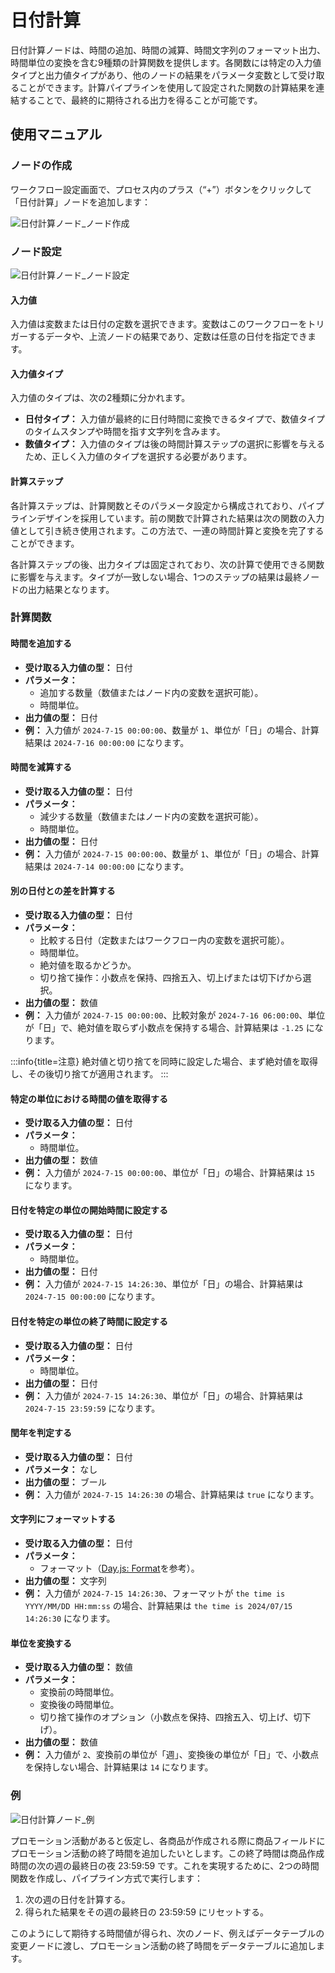 # 日付計算

<PluginInfo name="workflow-date-calculation" link="/handbook/workflow-date-calculation" commercial="true"></PluginInfo>

日付計算ノードは、時間の追加、時間の減算、時間文字列のフォーマット出力、時間単位の変換を含む9種類の計算関数を提供します。各関数には特定の入力値タイプと出力値タイプがあり、他のノードの結果をパラメータ変数として受け取ることができます。計算パイプラインを使用して設定された関数の計算結果を連結することで、最終的に期待される出力を得ることが可能です。

## 使用マニュアル

### ノードの作成

ワークフロー設定画面で、プロセス内のプラス（“+”）ボタンをクリックして「日付計算」ノードを追加します：

![日付計算ノード_ノード作成](https://static-docs.nocobase.com/[画像].png)

### ノード設定

![日付計算ノード_ノード設定](https://static-docs.nocobase.com/20240817184423.png)

#### 入力値

入力値は変数または日付の定数を選択できます。変数はこのワークフローをトリガーするデータや、上流ノードの結果であり、定数は任意の日付を指定できます。

#### 入力値タイプ

入力値のタイプは、次の2種類に分かれます。

* **日付タイプ：** 入力値が最終的に日付時間に変換できるタイプで、数値タイプのタイムスタンプや時間を指す文字列を含みます。
* **数値タイプ：** 入力値のタイプは後の時間計算ステップの選択に影響を与えるため、正しく入力値のタイプを選択する必要があります。

#### 計算ステップ

各計算ステップは、計算関数とそのパラメータ設定から構成されており、パイプラインデザインを採用しています。前の関数で計算された結果は次の関数の入力値として引き続き使用されます。この方法で、一連の時間計算と変換を完了することができます。

各計算ステップの後、出力タイプは固定されており、次の計算で使用できる関数に影響を与えます。タイプが一致しない場合、1つのステップの結果は最終ノードの出力結果となります。

### 計算関数

#### 時間を追加する

- **受け取る入力値の型：** 日付
- **パラメータ：**
  - 追加する数量（数値またはノード内の変数を選択可能）。
  - 時間単位。
- **出力値の型：** 日付
- **例：** 入力値が `2024-7-15 00:00:00`、数量が `1`、単位が「日」の場合、計算結果は `2024-7-16 00:00:00` になります。

#### 時間を減算する

- **受け取る入力値の型：** 日付
- **パラメータ：**
  - 減少する数量（数値またはノード内の変数を選択可能）。
  - 時間単位。
- **出力値の型：** 日付
- **例：** 入力値が `2024-7-15 00:00:00`、数量が `1`、単位が「日」の場合、計算結果は `2024-7-14 00:00:00` になります。

#### 別の日付との差を計算する

- **受け取る入力値の型：** 日付
- **パラメータ：**
  - 比較する日付（定数またはワークフロー内の変数を選択可能）。
  - 時間単位。
  - 絶対値を取るかどうか。
  - 切り捨て操作：小数点を保持、四捨五入、切上げまたは切下げから選択。
- **出力値の型：** 数値
- **例：** 入力値が `2024-7-15 00:00:00`、比較対象が `2024-7-16 06:00:00`、単位が「日」で、絶対値を取らず小数点を保持する場合、計算結果は `-1.25` になります。

:::info{title=注意}
絶対値と切り捨てを同時に設定した場合、まず絶対値を取得し、その後切り捨てが適用されます。
:::

#### 特定の単位における時間の値を取得する

- **受け取る入力値の型：** 日付
- **パラメータ：**
  - 時間単位。
- **出力値の型：** 数値
- **例：** 入力値が `2024-7-15 00:00:00`、単位が「日」の場合、計算結果は `15` になります。

#### 日付を特定の単位の開始時間に設定する

- **受け取る入力値の型：** 日付
- **パラメータ：**
  - 時間単位。
- **出力値の型：** 日付
- **例：** 入力値が `2024-7-15 14:26:30`、単位が「日」の場合、計算結果は `2024-7-15 00:00:00` になります。

#### 日付を特定の単位の終了時間に設定する

- **受け取る入力値の型：** 日付
- **パラメータ：**
  - 時間単位。
- **出力値の型：** 日付
- **例：** 入力値が `2024-7-15 14:26:30`、単位が「日」の場合、計算結果は `2024-7-15 23:59:59` になります。

#### 閏年を判定する

- **受け取る入力値の型：** 日付
- **パラメータ：** なし
- **出力値の型：** ブール
- **例：** 入力値が `2024-7-15 14:26:30` の場合、計算結果は `true` になります。

#### 文字列にフォーマットする

- **受け取る入力値の型：** 日付
- **パラメータ：**
  - フォーマット（[Day.js: Format](https://day.js.org/docs/zh-CN/display/format)を参考）。
- **出力値の型：** 文字列
- **例：** 入力値が `2024-7-15 14:26:30`、フォーマットが `the time is YYYY/MM/DD HH:mm:ss` の場合、計算結果は `the time is 2024/07/15 14:26:30` になります。

#### 単位を変換する

- **受け取る入力値の型：** 数値
- **パラメータ：**
  - 変換前の時間単位。
  - 変換後の時間単位。
  - 切り捨て操作のオプション（小数点を保持、四捨五入、切上げ、切下げ）。
- **出力値の型：** 数値
- **例：** 入力値が `2`、変換前の単位が「週」、変換後の単位が「日」で、小数点を保持しない場合、計算結果は `14` になります。

### 例

![日付計算ノード_例](https://static-docs.nocobase.com/20240817184137.png)

プロモーション活動があると仮定し、各商品が作成される際に商品フィールドにプロモーション活動の終了時間を追加したいとします。この終了時間は商品作成時間の次の週の最終日の夜 23:59:59 です。これを実現するために、2つの時間関数を作成し、パイプライン方式で実行します：

1. 次の週の日付を計算する。
2. 得られた結果をその週の最終日の 23:59:59 にリセットする。

このようにして期待する時間値が得られ、次のノード、例えばデータテーブルの変更ノードに渡し、プロモーション活動の終了時間をデータテーブルに追加します。


